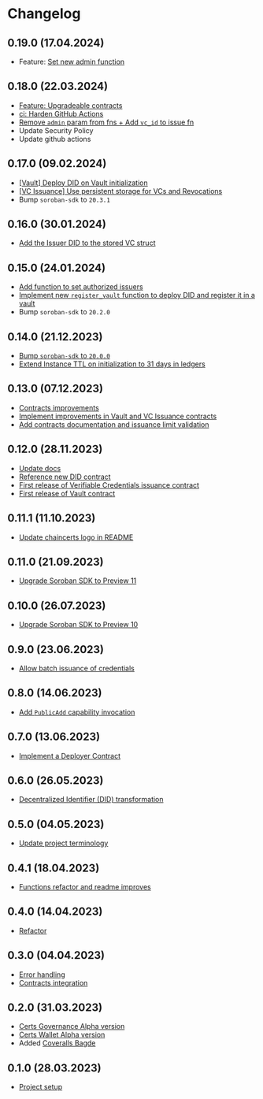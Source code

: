 # Changelog

## 0.19.0 (17.04.2024)
- Feature: [Set new admin function](https://github.com/kommitters/chaincerts-smart-contracts/issues/192)

## 0.18.0 (22.03.2024)
- [Feature: Upgradeable contracts](https://github.com/kommitters/chaincerts-smart-contracts/pull/184)
- [ci: Harden GitHub Actions](https://github.com/kommitters/chaincerts-smart-contracts/pull/185)
- [Remove `admin` param from fns + Add `vc_id` to issue fn](https://github.com/kommitters/chaincerts-smart-contracts/pull/187)
- Update Security Policy
- Update github actions

## 0.17.0 (09.02.2024)
- [[Vault] Deploy DID on Vault initialization](https://github.com/kommitters/chaincerts-smart-contracts/issues/178)
- [[VC Issuance] Use persistent storage for VCs and Revocations](https://github.com/kommitters/chaincerts-smart-contracts/issues/179)
- Bump `soroban-sdk` to `20.3.1`

## 0.16.0 (30.01.2024)
- [Add the Issuer DID to the stored VC struct](https://github.com/kommitters/chaincerts-smart-contracts/issues/173)

## 0.15.0 (24.01.2024)
- [Add function to set authorized issuers](https://github.com/kommitters/chaincerts-smart-contracts/issues/167)
- [Implement new `register_vault` function to deploy DID and register it in a vault](https://github.com/kommitters/chaincerts-smart-contracts/issues/168)
- Bump `soroban-sdk` to `20.2.0`

## 0.14.0 (21.12.2023)
- [Bump `soroban-sdk` to `20.0.0`](https://github.com/kommitters/chaincerts-smart-contracts/issues/160)
- [Extend Instance TTL on initialization to 31 days in ledgers](https://github.com/kommitters/chaincerts-smart-contracts/pull/163)

## 0.13.0 (07.12.2023)

- [Contracts improvements](https://github.com/kommitters/chaincerts-smart-contracts/pull/155)
- [Implement improvements in Vault and VC Issuance contracts](https://github.com/kommitters/chaincerts-smart-contracts/pull/156)
- [Add contracts documentation and issuance limit validation](https://github.com/kommitters/chaincerts-smart-contracts/pull/154)

## 0.12.0 (28.11.2023)

- [Update docs](https://github.com/kommitters/chaincerts-smart-contracts/pull/148)
- [Reference new DID contract](https://github.com/kommitters/chaincerts-smart-contracts/pull/150)
- [First release of Verifiable Credentials issuance contract](https://github.com/kommitters/chaincerts-smart-contracts/issues/144)
- [First release of Vault contract](https://github.com/kommitters/chaincerts-smart-contracts/issues/133)

## 0.11.1 (11.10.2023)

- [Update chaincerts logo in README](https://github.com/kommitters/chaincerts-smart-contracts/pull/130)

## 0.11.0 (21.09.2023)

- [Upgrade Soroban SDK to Preview 11](https://github.com/kommitters/chaincerts-smart-contracts/issues/123)

## 0.10.0 (26.07.2023)

- [Upgrade Soroban SDK to Preview 10](https://github.com/kommitters/chaincerts-smart-contracts/issues/119)

## 0.9.0 (23.06.2023)

- [Allow batch issuance of credentials](https://github.com/kommitters/chaincerts-smart-contracts/issues/113)

## 0.8.0 (14.06.2023)

- [Add `PublicAdd` capability invocation](https://github.com/kommitters/chaincerts-smart-contracts/issues/110)

## 0.7.0 (13.06.2023)

- [Implement a Deployer Contract](https://github.com/kommitters/chaincerts-smart-contracts/issues/106)

## 0.6.0 (26.05.2023)

- [Decentralized Identifier (DID) transformation](https://github.com/kommitters/chaincerts-smart-contracts/milestone/5)

## 0.5.0 (04.05.2023)

- [Update project terminology](https://github.com/kommitters/chaincerts-smart-contracts/issues/74)

## 0.4.1 (18.04.2023)

- [Functions refactor and readme improves](https://github.com/kommitters/chaincerts_governance/issues/70)

## 0.4.0 (14.04.2023)

- [Refactor](https://github.com/kommitters/chaincerts_governance/milestone/4)

## 0.3.0 (04.04.2023)

- [Error handling](https://github.com/kommitters/chaincerts_governance/milestone/3)
- [Contracts integration](https://github.com/kommitters/chaincerts_governance/issues/51)

## 0.2.0 (31.03.2023)

- [Certs Governance Alpha version](https://github.com/kommitters/chaincerts_governance/milestone/1)
- [Certs Wallet Alpha version](https://github.com/kommitters/chaincerts_governance/milestone/2)
- Added [Coveralls Bagde](https://github.com/kommitters/chaincerts_governance/issues/25)

## 0.1.0 (28.03.2023)

- [Project setup](https://github.com/kommitters/chaincerts_governance/issues/17)

